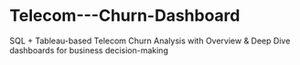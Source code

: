 # Telecom---Churn-Dashboard
SQL + Tableau-based Telecom Churn Analysis with Overview &amp; Deep Dive dashboards for business decision-making
